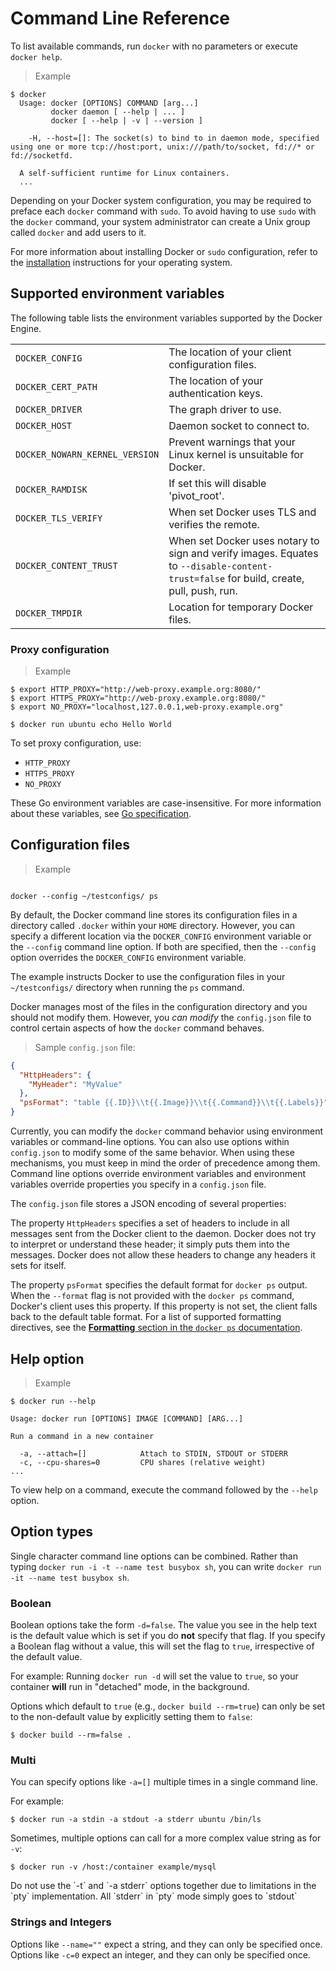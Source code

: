 # Command Line Reference


To list available commands, run `docker` with no parameters
or execute `docker help`.

> Example

```cli
$ docker
  Usage: docker [OPTIONS] COMMAND [arg...]
         docker daemon [ --help | ... ]
         docker [ --help | -v | --version ]

    -H, --host=[]: The socket(s) to bind to in daemon mode, specified using one or more tcp://host:port, unix:///path/to/socket, fd://* or fd://socketfd.

  A self-sufficient runtime for Linux containers.
  ...
```

Depending on your Docker system configuration, you may be required to preface
each `docker` command with `sudo`. To avoid having to use `sudo` with the
`docker` command, your system administrator can create a Unix group called
`docker` and add users to it.

For more information about installing Docker or `sudo` configuration, refer to
the [installation](/installation) instructions for your operating system.

## Supported environment variables

The following table lists the environment variables supported by the Docker Engine.

|                  |                                                  |
|----------------- |--------------------------------------------------|
| `DOCKER_CONFIG`  | The location of your client configuration files. |
| `DOCKER_CERT_PATH` | The location of your authentication keys. |
| `DOCKER_DRIVER` | The graph driver to use. |
| `DOCKER_HOST` | Daemon socket to connect to. |
| `DOCKER_NOWARN_KERNEL_VERSION` | Prevent warnings that your Linux kernel is unsuitable for Docker. |
| `DOCKER_RAMDISK` | If set this will disable 'pivot_root'. |
| `DOCKER_TLS_VERIFY` | When set Docker uses TLS and verifies the remote. |
| `DOCKER_CONTENT_TRUST` | When set Docker uses notary to sign and verify images. Equates to `--disable-content-trust=false` for build, create, pull, push, run. |
| `DOCKER_TMPDIR` | Location for temporary Docker files. |

### Proxy configuration

> Example

```
$ export HTTP_PROXY="http://web-proxy.example.org:8080/"
$ export HTTPS_PROXY="http://web-proxy.example.org:8080/"
$ export NO_PROXY="localhost,127.0.0.1,web-proxy.example.org"

$ docker run ubuntu echo Hello World
```

To set proxy configuration, use:

* `HTTP_PROXY`
* `HTTPS_PROXY`
* `NO_PROXY`

These Go environment variables are case-insensitive. For more information about these variables, see
[Go specification](http://golang.org/pkg/net/http/).

## Configuration files
> Example

```cli

docker --config ~/testconfigs/ ps

```

By default, the Docker command line stores its configuration files in a
directory called `.docker` within your `HOME` directory. However, you can
specify a different location via the `DOCKER_CONFIG` environment variable
or the `--config` command line option. 
If both are specified, then the
`--config` option overrides the `DOCKER_CONFIG` environment variable.


The example instructs Docker to use the configuration files in your `~/testconfigs/`
directory when running the `ps` command.

Docker manages most of the files in the configuration directory
and you should not modify them. However, you *can modify* the
`config.json` file to control certain aspects of how the `docker`
command behaves.

> Sample `config.json` file:

```json
{
  "HttpHeaders": {
    "MyHeader": "MyValue"
  },
  "psFormat": "table {{.ID}}\\t{{.Image}}\\t{{.Command}}\\t{{.Labels}}"
}
```    

Currently, you can modify the `docker` command behavior using environment
variables or command-line options. You can also use options within
`config.json` to modify some of the same behavior. When using these
mechanisms, you must keep in mind the order of precedence among them. Command
line options override environment variables and environment variables override
properties you specify in a `config.json` file.

The `config.json` file stores a JSON encoding of several properties:

The property `HttpHeaders` specifies a set of headers to include in all messages
sent from the Docker client to the daemon. Docker does not try to interpret or
understand these header; it simply puts them into the messages. Docker does
not allow these headers to change any headers it sets for itself.

The property `psFormat` specifies the default format for `docker ps` output.
When the `--format` flag is not provided with the `docker ps` command,
Docker's client uses this property. If this property is not set, the client
falls back to the default table format. For a list of supported formatting
directives, see the [**Formatting** section in the `docker ps` documentation](../ps).

## Help option

> Example

```cli
$ docker run --help

Usage: docker run [OPTIONS] IMAGE [COMMAND] [ARG...]

Run a command in a new container

  -a, --attach=[]            Attach to STDIN, STDOUT or STDERR
  -c, --cpu-shares=0         CPU shares (relative weight)
...
```

To view help on a command, execute the command followed by the
`--help` option.

## Option types

Single character command line options can be combined. Rather than
typing `docker run -i -t --name test busybox sh`,
you can write `docker run -it --name test busybox sh`.

### Boolean

Boolean options take the form `-d=false`. The value you see in the help text is
the default value which is set if you do **not** specify that flag. If you
specify a Boolean flag without a value, this will set the flag to `true`,
irrespective of the default value.

For example:
Running `docker run -d` will set the value to `true`, so your
container **will** run in "detached" mode, in the background.

Options which default to `true` (e.g., `docker build --rm=true`) can only be
set to the non-default value by explicitly setting them to `false`:

`$ docker build --rm=false .`

### Multi

You can specify options like `-a=[]` multiple times in a single command line.

For example:

`$ docker run -a stdin -a stdout -a stderr ubuntu /bin/ls`

Sometimes, multiple options can call for a more complex value string as for
`-v`:

`$ docker run -v /host:/container example/mysql`

<aside class="notice">Do not use the `-t` and `-a stderr` options together due to
limitations in the `pty` implementation. All `stderr` in `pty` mode
simply goes to `stdout`</aside>

### Strings and Integers

Options like `--name=""` expect a string, and they
can only be specified once. Options like `-c=0`
expect an integer, and they can only be specified once.
